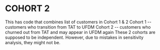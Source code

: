 # COHORT 2
This has code that combines list of customers in Cohort 1 & 2
Cohort 1 -- customers who transition from TAT to UFDM 
Cohort 2 -- customers who churned out from TAT and may appear in UFDM again
These 2 cohorts are supposed to be independent. However, due to mistakes in sensitivity analysis, they might not be. 
